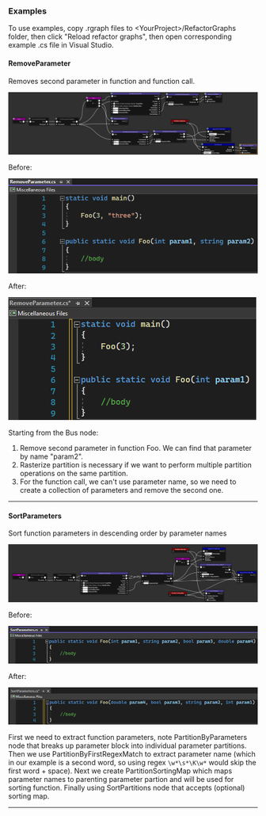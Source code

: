 ### Examples

To use examples, copy .rgraph files to \<YourProject\>/RefactorGraphs folder, then click "Reload refactor graphs", then open corresponding example .cs file in Visual Studio.

#### RemoveParameter

Removes second parameter in function and function call. 

![Graph](https://github.com/cpgames/RefactorGraph/blob/main/Examples/RemoveParameter/RemoveParameter0.png)

Before:

![Before](https://github.com/cpgames/RefactorGraph/blob/main/Examples/RemoveParameter/RemoveParameter1.png)

After:

![Before](https://github.com/cpgames/RefactorGraph/blob/main/Examples/RemoveParameter/RemoveParameter2.png)

Starting from the Bus node: 
1. Remove second parameter in function Foo. We can find that parameter by name "param2".
2. Rasterize partition is necessary if we want to perform multiple partition operations on the same partition.
3. For the function call, we can't use parameter name, so we need to create a collection of parameters and remove the second one.

---

#### SortParameters

Sort function parameters in descending order by parameter names

![Graph](https://github.com/cpgames/RefactorGraph/blob/main/Examples/SortParameters/SortParameters0.png)

Before:

![Before](https://github.com/cpgames/RefactorGraph/blob/main/Examples/SortParameters/SortParameters1.png)

After:

![Before](https://github.com/cpgames/RefactorGraph/blob/main/Examples/SortParameters/SortParameters2.png)

First we need to extract function parameters, note PartitionByParameters node that breaks up parameter block into individual parameter partitions. Then we use PartitionByFirstRegexMatch to extract parameter name (which in our example is a second word, so using regex `\w*\s*\K\w*` would skip the first word + space).
Next we create PartitionSortingMap which maps parameter names to parenting parameter partion and will be used for sorting function.
Finally using SortPartitions node that accepts (optional) sorting map.

---
